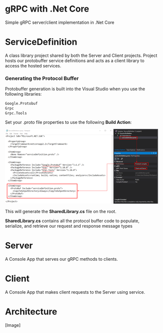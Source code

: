 # gRPC with .Net Core
Simple gRPC server/client implementation in .Net Core

# ServiceDefinition
A class library project shared by both the Server and Client projects. Project hosts our protobuffer service definitions and acts as a client library to access the hosted services. 

### Generating the Protocol Buffer
Protobuffer generation is built into the Visual Studio when you use the following libraries:

    Google.Protobuf
    Grpc
    Grpc.Tools

Set your .proto file properties to use the following **Build Action**:

![service-definition-1](https://github.com/INNVTV/gRPC-NetCore/blob/master/_docs/imgs/service-definition-1.png)

This will generate the **SharedLibrary.cs** file on the root.

**SharedLibrary.cs** contains all the protocol buffer code to populate, serialize, and retrieve our request and response message types

# Server
A Console App that serves our gRPC methods to clients.

# Client
A Console App that makes client requests to the Server using service.

# Architecture

[Image]